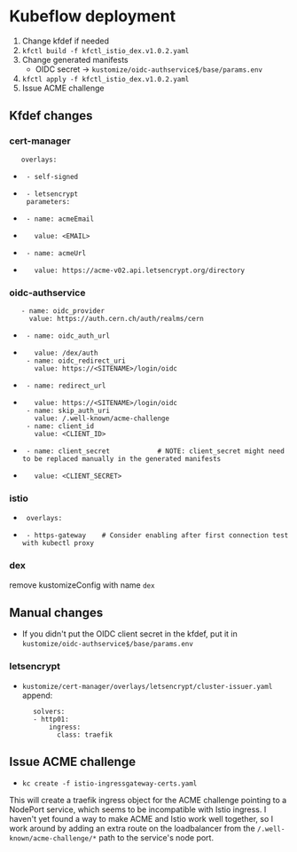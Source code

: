 # Kubeflow deployment

1. Change kfdef if needed
1. `kfctl build -f kfctl_istio_dex.v1.0.2.yaml`
1. Change generated manifests
   - OIDC secret -> `kustomize/oidc-authservice$/base/params.env`
1. `kfctl apply -f kfctl_istio_dex.v1.0.2.yaml`
1. Issue ACME challenge

## Kfdef changes

### cert-manager

       overlays:
-      - self-signed
+      - letsencrypt
       parameters:
+      - name: acmeEmail
+        value: <EMAIL>
+      - name: acmeUrl
+        value: https://acme-v02.api.letsencrypt.org/directory

### oidc-authservice

       - name: oidc_provider
         value: https://auth.cern.ch/auth/realms/cern
-      - name: oidc_auth_url
-        value: /dex/auth
       - name: oidc_redirect_uri
         value: https://<SITENAME>/login/oidc
+      - name: redirect_url
+        value: https://<SITENAME>/login/oidc
       - name: skip_auth_uri
         value: /.well-known/acme-challenge
       - name: client_id
         value: <CLIENT_ID>
+      - name: client_secret			# NOTE: client_secret might need to be replaced manually in the generated manifests
+        value: <CLIENT_SECRET>

### istio

+      overlays:
+      - https-gateway    # Consider enabling after first connection test with kubectl proxy

### dex

remove kustomizeConfig with name `dex`

## Manual changes

- If you didn't put the OIDC client secret in the kfdef, put it in `kustomize/oidc-authservice$/base/params.env`

### letsencrypt

- `kustomize/cert-manager/overlays/letsencrypt/cluster-issuer.yaml` append:
```
      solvers:
      - http01:
          ingress:
            class: traefik
```

## Issue ACME challenge
- `kc create -f istio-ingressgateway-certs.yaml`

This will create a traefik ingress object for the ACME challenge pointing to a NodePort service,
which seems to be incompatible with Istio ingress.
I haven't yet found a way to make ACME and Istio work well together, so I work around
by adding an extra route on the loadbalancer from the `/.well-known/acme-challenge/*` path
to the service's node port.

